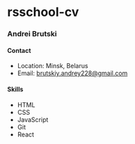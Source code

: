 # rsschool-cv
### **Andrei Brutski**
#### **Contact**

* Location: Minsk, Belarus
* Email: brutskiy.andrey228@gmail.com

#### **Skills**

* HTML
* CSS
* JavaScript
* Git
* React